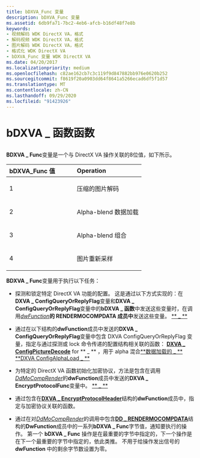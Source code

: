 ```yaml
---
title: bDXVA_Func 变量
description: bDXVA_Func 变量
ms.assetid: 6db9fa71-7bc2-4eb6-afcb-b16df48f7e8b
keywords:
- 视频解码 WDK DirectX VA，格式
- 解码视频 WDK DirectX VA，格式
- 图片解码 WDK DirectX VA，格式
- 格式化 WDK DirectX VA
- bDXVA_Func 变量 WDK DirectX VA
ms.date: 04/20/2017
ms.localizationpriority: medium
ms.openlocfilehash: c82ae162cb7c3c119f9d847882bb976e0620b252
ms.sourcegitcommit: f8619f20a0903dd64f8641a5266ecad6df5f1d57
ms.translationtype: MT
ms.contentlocale: zh-CN
ms.lasthandoff: 09/29/2020
ms.locfileid: "91423926"
---
```

# <a name="bdxva_func-variable"></a>bDXVA \_ 函数函数


## <span id="ddk_bdxva_func_variable_gg"></span><span id="DDK_BDXVA_FUNC_VARIABLE_GG"></span>


**BDXVA \_ Func**变量是一个与 DirectX VA 操作关联的8位值，如下所示。

<table>
<colgroup>
<col width="50%" />
<col width="50%" />
</colgroup>
<thead>
<tr class="header">
<th align="left">bDXVA_Func 值</th>
<th align="left">Operation</th>
</tr>
</thead>
<tbody>
<tr class="odd">
<td align="left"><p>1</p></td>
<td align="left"><p>压缩的图片解码</p></td>
</tr>
<tr class="even">
<td align="left"><p>2</p></td>
<td align="left"><p>Alpha-blend 数据加载</p></td>
</tr>
<tr class="odd">
<td align="left"><p>3</p></td>
<td align="left"><p>Alpha-blend 组合</p></td>
</tr>
<tr class="even">
<td align="left"><p>4</p></td>
<td align="left"><p>图片重新采样</p></td>
</tr>
</tbody>
</table>

 

**BDXVA \_ Func**变量用于执行以下任务：

-   探测和锁定特定 DirectX VA 功能的配置。 这是通过以下方式实现的：在**DXVA \_ ConfigQueryOrReplyFlag**变量和**DXVA \_ ConfigQueryOrReplyFlag**变量中的**bDXVA \_ 函数**中发送这些变量时，在调用[*dwFunction*](/windows/win32/api/ddrawint/nc-ddrawint-pdd_mocompcb_render)**的 RENDERMOCOMPDATA 成员中**发送这些变量。 [** \_ **](/windows/win32/api/ddrawint/ns-ddrawint-dd_rendermocompdata)

-   通过在以下结构的**dwFunction**成员中发送的**DXVA \_ ConfigQueryOrReplyFlag**变量中包含 DXVA ConfigQueryOrReplyFlag 变量，指定与通过探测或 lock 命令传递的配置结构相关联的函数： [**DXVA \_ ConfigPictureDecode**](/windows-hardware/drivers/ddi/dxva/ns-dxva-_dxva_configpicturedecode) for ** \_ ** ，用于 alpha 混合[**数据加载的 \_ **](/windows-hardware/drivers/ddi/dxva/ns-dxva-_dxva_configalphacombine) [**DXVA ConfigAlphaLoad \_ **](/windows-hardware/drivers/ddi/dxva/ns-dxva-_dxva_configalphaload)
-   为特定的 DirectX VA 函数初始化加密协议，方法是包含在调用[*DdMoCompRender*](/windows/win32/api/ddrawint/nc-ddrawint-pdd_mocompcb_render)的**dwFunction**成员中发送的**DXVA \_ EncryptProtocolFunc**变量中。 [** \_ **](/windows/win32/api/ddrawint/ns-ddrawint-dd_rendermocompdata)

-   通过包含在[**DXVA \_ EncryptProtocolHeader**](/windows-hardware/drivers/ddi/dxva/ns-dxva-_dxva_encryptprotocolheader)结构的**dwFunction**成员中，指定与加密协议关联的函数。

-   通过在对[*DdMoCompRender*](/windows/win32/api/ddrawint/nc-ddrawint-pdd_mocompcb_render)的调用中包含[**DD \_ RENDERMOCOMPDATA**](/windows/win32/api/ddrawint/ns-ddrawint-dd_rendermocompdata)结构的**DwFunction**成员中的一系列**bDXVA \_ Func**字节值，通知要执行的操作。 第一个 **bDXVA \_ Func** 操作是在最重要的字节中指定的，下一个操作是在下一个最重要的字节中指定的，依此类推。 不用于给操作发出信号的 **dwFunction** 中的剩余字节数设置为零。

 

